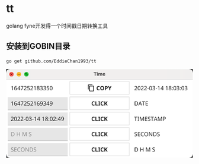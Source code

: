 # tt
golang fyne开发得一个时间戳日期转换工具
## 安装到GOBIN目录
```shell
go get github.com/EddieChan1993/tt
```
![FF87DB~1.PNG](https://github.com/EddieChan1993/tt/blob/main/template.png)
